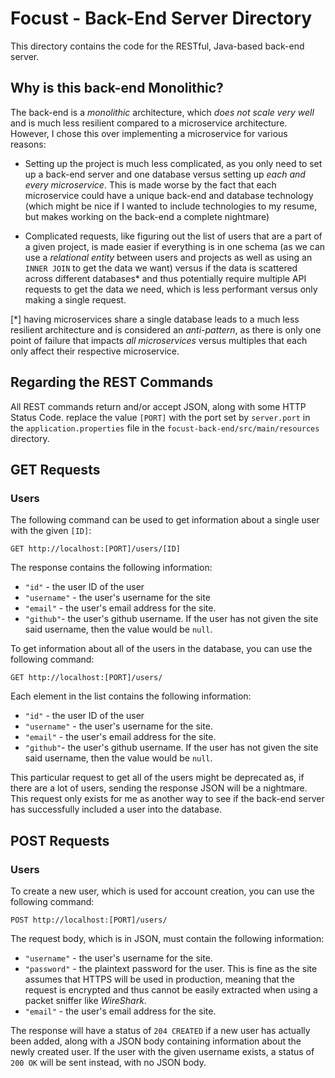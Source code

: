 # Focust - Back-End Server Directory
This directory contains the code for the RESTful, Java-based back-end server.

## Why is this back-end Monolithic?
The back-end is a *monolithic* architecture, which *does not scale very well* and is much less resilient compared to a microservice architecture. However, I chose this over implementing a microservice for various reasons:

* Setting up the project is much less complicated, as you only need to set up a back-end server and one database versus setting up *each and every microservice*. This is made worse by the fact that each microservice could have a unique back-end and database technology (which might be nice if I wanted to include technologies to my resume, but makes working on the back-end a complete nightmare)

* Complicated requests, like figuring out the list of users that are a part of a given project, is made easier if everything is in one schema (as we can use a *relational entity* between users and projects as well as using an `INNER JOIN` to get the data we want) versus if the data is scattered across different databases* and thus potentially require multiple API requests to get the data we need, which is less performant versus only making a single request.

[*] having microservices share a single database leads to a much less resilient architecture and is considered an *anti-pattern*, as there is only one point of failure that impacts *all microservices* versus multiples that each only affect their respective microservice.

## Regarding the REST Commands
All REST commands return and/or accept JSON, along with some HTTP Status Code. replace the value `[PORT]` with the port set by `server.port` in the `application.properties` file in the `focust-back-end/src/main/resources` directory.

## GET Requests

### Users
The following command can be used to get information about a single user with the given `[ID]`:
```
GET http://localhost:[PORT]/users/[ID]
```
The response contains the following information:
* `"id"` - the user ID of the user
* `"username"` - the user's username for the site
* `"email"` - the user's email address for the site.
 * `"github"`- the user's github username. If the user has not given the site said username, then the value would be `null`.

To get information about all of the users in the database, you can use the following command:
```
GET http://localhost:[PORT]/users/
```
Each element in the list contains the following information:
* `"id"` - the user ID of the user
* `"username"` - the user's username for the site.
* `"email"` - the user's email address for the site.
* `"github"`- the user's github username. If the user has not given the site said username, then the value would be `null`.

This particular request to get all of the users might be deprecated as, if there are a lot of users, sending the response JSON will be a nightmare. This request only exists for me as another way to see if the back-end server has successfully included a user into the database. 

## POST Requests

### Users
To create a new user, which is used for account creation, you can use the following command:
```
POST http://localhost:[PORT]/users/
```
The request body, which is in JSON, must contain the following information:
* `"username"` - the user's username for the site.
* `"password"` - the plaintext password for the user. This is fine as the site assumes that HTTPS will be used in production, meaning that the request is encrypted and thus cannot be easily extracted when using a packet sniffer like *WireShark*.
* `"email"` - the user's email address for the site.

The response will have a status of `204 CREATED` if a new user has actually been added, along with a JSON body containing information about the newly created user. If the user with the given username exists, a status of `200 OK` will be sent instead, with no JSON body.